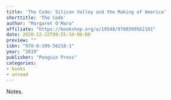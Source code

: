 ```yaml
---
title: 'The Code: Silicon Valley and the Making of America'
shorttitle: 'The Code'
author: "Margaret O'Mara"
affiliate: "https://bookshop.org/a/19540/9780399562181"
date: 2020-12-22T09:55:34-06:00 
preview: ""
isbn: "978-0-399-56218-1"
year: "2019"
publisher: "Penguin Press"
categories: 
- books
- unread
---
```


Notes.
